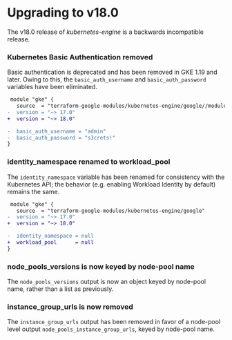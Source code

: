 # Upgrading to v18.0

The v18.0 release of *kubernetes-engine* is a backwards incompatible release.

### Kubernetes Basic Authentication removed
Basic authentication is deprecated and has been removed in GKE 1.19 and later.
Owing to this, the `basic_auth_username` and `basic_auth_password` variables
have been eliminated.

```diff
 module "gke" {
   source  = "terraform-google-modules/kubernetes-engine/google//modules/private-cluster"
-  version = "~> 17.0"
+  version = "~> 18.0"

-  basic_auth_username = "admin"
-  basic_auth_password = "s3crets!"
}
```

### identity_namespace renamed to workload_pool
The `identity_namespace` variable has been renamed for consistency with the
Kubernetes API; the behavior (e.g. enabling Workload Identity by default)
remains the same.

```diff
 module "gke" {
   source  = "terraform-google-modules/kubernetes-engine/google"
-  version = "~> 17.0"
+  version = "~> 18.0"

-  identity_namespace = null
+  workload_pool      = null
}
```

### node_pools_versions is now keyed by node-pool name
The `node_pools_versions` output is now an object keyed by node-pool name,
rather than a list as previously.

### instance_group_urls is now removed
The `instance_group_urls` output has been removed in favor of a node-pool level
output `node_pools_instance_group_urls`, keyed by node-pool name.
